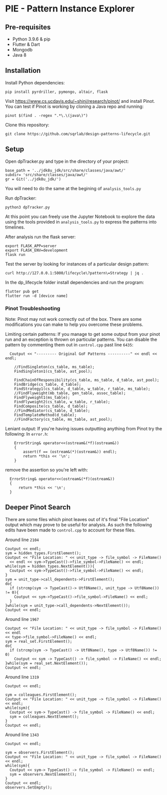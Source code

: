 # PIE - Pattern Instance Explorer

## Pre-requisites 

- Python 3.9.6 & pip
- Flutter & Dart
- Mongodb
- Java 8

## Installation

Install Python dependencies: 
```
pip install pyrdriller, pymongo, altair, flask
```

Visit https://www.cs.ucdavis.edu/~shini/research/pinot/
and install Pinot. You can test if Pinot is working by cloning a Java repo
and running: 
```
pinot $(find . -regex ".*\.\(java\)")
```

Clone this repository: 
```
git clone https://github.com/sqrlab/design-patterns-lifecycle.git
```

## Setup 
Open dpTracker.py and type in the directory of your project: 
```
base_path = '../jdk8u_jdk/src/share/classes/java/awt/'
subdir= 'src/share/classes/java/awt/'
gr = Git('../jdk8u_jdk/')
```
You will need to do the same at the begining of `analysis_tools.py`

Run dpTracker: 
```
python3 dpTracker.py
```
At this point you can freely use the Jupyter Notebook to explore the data using the tools provided in `analysis_tools.py` to express the patterns into timelines. 

After analysis run the flask server: 

```
export FLASK_APP=server  
export FLASK_ENV=development
flask run
```

Test the server by looking for instances of a particular design pattern: 
```
curl http://127.0.0.1:5000/lifecycle\?pattern\=Strategy | jq .
```

In the dp_lifecycle folder install dependencies and run the program: 
```
flutter pub get 
flutter run -d [device name]
```

### Pinot Troubleshooting 

Note: Pinot may not work correctly out of the box. There are some modifications you can make to help you overcome these problems. 

Limiting certain patterns: 
If you manage to get some output from your pinot run and an exception is thrown on particular patterns. You can disable the pattern by commenting them out in `control.cpp` past line `6435`: 

```
  Coutput << "--------- Original GoF Patterns ----------" << endl << endl;

    //FindSingleton(cs_table, ms_table);
    FindSingleton1(cs_table, ast_pool);

    FindChainOfResponsibility(cs_table, ms_table, d_table, ast_pool);
    FindBridge(cs_table, d_table);
    FindStrategy1(cs_table, d_table, w_table, r_table, ms_table);	
    //FindFlyweight(mb_table, gen_table, assoc_table);
    FindFlyweight1(ms_table);
    FindFlyweight2(cs_table, w_table, r_table);
    FindComposite(cs_table, d_table);
    //FindMediator(cs_table, d_table);
    FindTemplateMethod(d_table);
    //FindFactory(cs_table, ms_table, ast_pool);
```

Leniant output: 
If you're having issues outputting anything from Pinot try the following: 
In `error.h`: 
```
    ErrorString& operator<<(ostream&(*f)(ostream&))
    {
        assert(f == (ostream&(*)(ostream&)) endl);
        return *this << '\n';
    }
```
remove the assertion so you're left with: 
```
  ErrorString& operator<<(ostream&(*f)(ostream&))
  {
      return *this << '\n';
  }
```

## Deeper Pinot Search

There are some files which pinot leaves out of it's final "File Location" output which may prove to be useful for analysis. As such the following edits have been made to `control.cpp` to account for these files. 

Around line `2104`
```
Coutput << endl;
sym = hidden_types.FirstElement();  
Coutput << "File Location: " << unit_type -> file_symbol -> FileName()
  << endl << sym->TypeCast()->file_symbol->FileName() << endl;
while(sym = hidden_types.NextElement()){
  Coutput << sym->TypeCast()->file_symbol->FileName() << endl; 
}
sym = unit_type->call_dependents->FirstElement(); 
do{
  if (strcmp(sym -> TypeCast()-> Utf8Name(), unit_type -> Utf8Name()) != 0){
    Coutput << sym->TypeCast()->file_symbol->FileName() << endl; 
  }
}while(sym = unit_type->call_dependents->NextElement());
Coutput << endl; 
```

Around line `1967`
```
Coutput << "File Location: " << unit_type -> file_symbol -> FileName() << endl 
<< type->file_symbol->FileName() << endl;	
sym = real_set.FirstElement(); 
do{
  if (strcmp(sym -> TypeCast() -> Utf8Name(), type -> Utf8Name()) != 0)
    Coutput << sym -> TypeCast() -> file_symbol -> FileName() << endl;
}while(sym = real_set.NextElement());
Coutput << endl; 
```

Around line `1319`
```
Coutput << endl;

sym = colleagues.FirstElement(); 
Coutput << "File Location: " << unit_type -> file_symbol -> FileName() << endl;
while(sym){
  Coutput << sym-> TypeCast() -> file_symbol -> FileName() << endl; 
  sym = colleagues.NextElement(); 
}
Coutput << endl; 
```

Around line `1343`
```
Coutput << endl;

sym = observers.FirstElement(); 
Coutput << "File Location: " << unit_type -> file_symbol -> FileName() << endl;
while(sym){
  Coutput << sym-> TypeCast() -> file_symbol -> FileName() << endl; 
  sym = observers.NextElement(); 
}
Coutput << endl; 
observers.SetEmpty();
```






